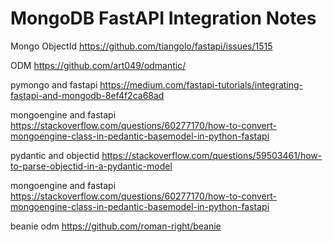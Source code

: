 # MongoDB FastAPI Integration Notes

Mongo ObjectId
https://github.com/tiangolo/fastapi/issues/1515

ODM
https://github.com/art049/odmantic/

pymongo and fastapi
https://medium.com/fastapi-tutorials/integrating-fastapi-and-mongodb-8ef4f2ca68ad

mongoengine and fastapi
https://stackoverflow.com/questions/60277170/how-to-convert-mongoengine-class-in-pedantic-basemodel-in-python-fastapi

pydantic and objectid
https://stackoverflow.com/questions/59503461/how-to-parse-objectid-in-a-pydantic-model

mongoengine and fastapi
https://stackoverflow.com/questions/60277170/how-to-convert-mongoengine-class-in-pedantic-basemodel-in-python-fastapi

beanie odm
https://github.com/roman-right/beanie
